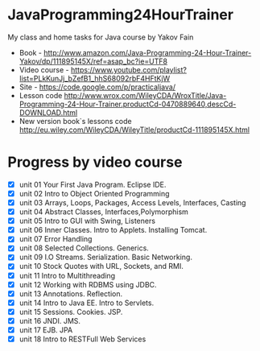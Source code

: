# JavaProgramming24HourTrainer
My class and home tasks for Java course by Yakov Fain
* Book - http://www.amazon.com/Java-Programming-24-Hour-Trainer-Yakov/dp/111895145X/ref=asap_bc?ie=UTF8
* Video course - https://www.youtube.com/playlist?list=PLkKunJj_bZefB1_hhS68092rbF4HFtKjW
* Site - https://code.google.com/p/practicaljava/
* Lesson code http://www.wrox.com/WileyCDA/WroxTitle/Java-Programming-24-Hour-Trainer.productCd-0470889640,descCd-DOWNLOAD.html
* New version book`s lessons code http://eu.wiley.com/WileyCDA/WileyTitle/productCd-111895145X.html

# Progress by video course
- [x] unit 01 Your First Java Program. Eclipse IDE.
- [x] unit 02  Intro to Object Oriented Programming
- [x] unit 03 Arrays, Loops, Packages, Access Levels, Interfaces, Casting
- [x] unit 04  Abstract Classes, Interfaces,Polymorphism
- [x] unit 05 Intro to GUI with Swing, Listeners
- [x] unit 06 Inner Classes. Intro to Applets. Installing Tomcat.
- [x] unit 07 Error Handling
- [x] unit 08 Selected Collections. Generics.
- [x] unit 09 I.O Streams. Serialization. Basic Networking.
- [x] unit 10 Stock Quotes with URL, Sockets, and RMI.
- [x] unit 11 Intro to Multithreading
- [x] unit 12 Working with RDBMS using JDBC.
- [x] unit 13 Annotations. Reflection.
- [x] unit 14 Intro to Java EE. Intro to Servlets.
- [x] unit 15 Sessions. Cookies. JSP.
- [x] unit 16 JNDI. JMS.
- [x] unit 17 EJB. JPA
- [x] unit 18 Intro to RESTFull Web Services
